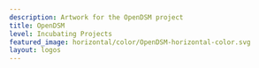 ```yaml
---
description: Artwork for the OpenDSM project
title: OpenDSM
level: Incubating Projects
featured_image: horizontal/color/OpenDSM-horizontal-color.svg
layout: logos
---
```

